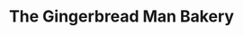 ---
title: "The Gingerbread Man Bakery"
url: /addlestone/the-gingerbread-man-bakery/
shop: bakery
---